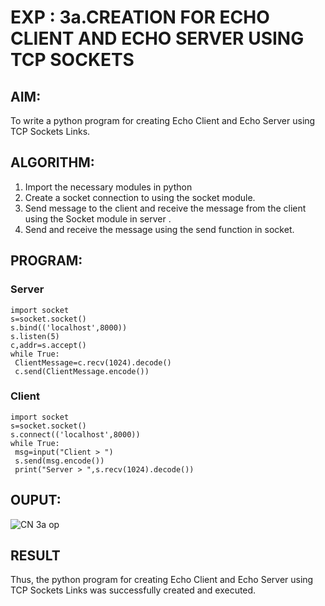 # EXP : 3a.CREATION FOR ECHO CLIENT AND ECHO SERVER USING TCP SOCKETS

## AIM:
To write a python program for creating Echo Client and Echo Server using TCP
Sockets Links.
## ALGORITHM:
1. Import the necessary modules in python
2. Create a socket connection to using the socket module.
3. Send message to the client and receive the message from the client using the Socket module in
 server .
4. Send and receive the message using the send function in socket.
## PROGRAM:
### Server
```
import socket
s=socket.socket()
s.bind(('localhost',8000))
s.listen(5)
c,addr=s.accept()
while True:
 ClientMessage=c.recv(1024).decode()
 c.send(ClientMessage.encode())
```
### Client
```
import socket
s=socket.socket()
s.connect(('localhost',8000))
while True:
 msg=input("Client > ")
 s.send(msg.encode())
 print("Server > ",s.recv(1024).decode())
```
## OUPUT:
![CN 3a op](https://github.com/22008837/3a.Sockets_Creation_for_Echo_Client_and_Echo_Server/assets/120194155/382979fe-0d09-45d0-b7c3-96797da7548f)

## RESULT
Thus, the python program for creating Echo Client and Echo Server using TCP Sockets Links 
was successfully created and executed.
